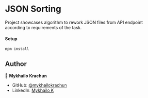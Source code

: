 # JSON Sorting

Project showcases algorithm to rework JSON files from API endpoint according to requirements of the task.

#### Setup

```bash
npm install
```

## Author

👤 **Mykhailo Krachun**

- GitHub: [@mykhailokrachun](https://github.com/mykhailokrachun)
- LinkedIn: [Mykhailo K](https://www.linkedin.com/in/mykhailo-krachun-98516025a/)
